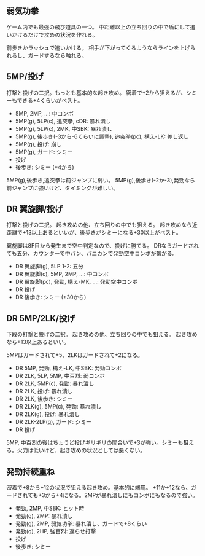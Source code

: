 ## 弱気功拳

ゲーム内でも最強の飛び道具の一つ。
中距離以上の立ち回りの中で盾にして追いかけるだけで攻めの状況を作れる。

前歩きかラッシュで追いかける。
相手が下がってくるようならラインを上げられるし、ガードするなら触れる。

## 5MP/投げ

打撃と投げの二択。もっとも基本的な起き攻め。
密着で+2から狙えるが、シミーもできる+4くらいがベスト。

- 5MP, 2MP, ...: 中コンボ
- 5MP(g), 5LP(c), 追突拳, cDR: 暴れ潰し
- 5MP(g), 5LP(c), 2MK, 中SBK: 暴れ潰し
- 5MP(g), 後歩き(-3から-6くらいに調整), 追突拳(pc), 構え-LK: 差し返し
- 5MP(g), 投げ: 崩し
- 5MP(g), ガード: シミー
- 投げ
- 後歩き: シミー (+4から)

5MP(g),後歩き,追突拳は前ジャンプに弱い。
5MP(g),後歩き(-2か-3),発勁なら前ジャンプに強いけど、タイミングが難しい。

## DR 翼旋脚/投げ

打撃と投げの二択。
起き攻めの他、立ち回りの中でも狙える。
起き攻めなら近距離で+13以上あるといいが、後歩きがシミーになる+30以上がベスト。

翼旋脚は8F目から発生まで空中判定なので、投げに勝てる。
DRならガードされても五分、カウンターで中パン、パニカンで発勁空中コンボが繋がる。

- DR 翼旋脚(g), 5LP 1-2: 五分
- DR 翼旋脚(c), 5MP, 2MP, ...: 中コンボ
- DR 翼旋脚(pc), 発勁, 構え-MK, ...: 発勁空中コンボ
- DR 投げ
- DR 後歩き: シミー (+30から)

## DR 5MP/2LK/投げ

下段の打撃と投げの二択。
起き攻めの他、立ち回りの中でも狙える。
起き攻めなら+13以上あるといい。

5MPはガードされて+5、2LKはガードされて+2になる。

- DR 5MP, 発勁, 構え-LK, 中SBK: 発勁コンボ
- DR 2LK, 5LP, 5MP, 中百烈: 弱コンボ
- DR 2LK, 5MP(c), 発勁: 暴れ潰し
- DR 2LK, 投げ: 暴れ潰し
- DR 2LK, 後歩き: シミー
- DR 2LK(g), 5MP(c), 発勁: 暴れ潰し
- DR 2LK(g), 投げ: 暴れ潰し
- DR 2LK-2LP(g), ガード: シミー
- DR 投げ

5MP, 中百烈の後はちょうど投げギリギリの間合いで+3が強い。シミーも狙える。火力は低いけど、起き攻めの状況としては悪くない。

## 発勁持続重ね

密着で+8から+12の状況で狙える起き攻め。基本的に端用。
+11か+12なら、ガードされても+3から+4になる。2MPが暴れ潰しにもコンボにもなるので強い。

- 発勁, 2MP, 中SBK: ヒット時
- 発勁(g), 2MP: 暴れ潰し
- 発勁(g), 2MP, 弱気功拳: 暴れ潰し、ガードで+8くらい
- 発勁(g), 2HP, 強百烈: 遅らせ打撃
- 投げ
- 後歩き: シミー
